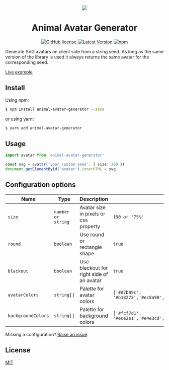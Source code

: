 <div align="center">
  <img src="https://raw.githubusercontent.com/roma-lukashik/animal-avatar-generator/e9b435bb28c8ae2dda224678bdda8faad6035373/preview.svg"/>
</div>

<h1 align="center">Animal Avatar Generator</h1>

<div align="center">
  <a href="https://github.com/roma-lukashik/animal-avatar-generator/blob/master/LICENSE">
    <img alt="GitHub license" src="https://img.shields.io/github/license/roma-lukashik/animal-avatar-generator">
  </a>
  <a href="https://www.npmjs.com/package/animal-avatar-generator" target="_blank">
    <img src="https://img.shields.io/npm/v/animal-avatar-generator" alt="Latest Version">
  </a>
  <a href="https://www.npmjs.com/package/animal-avatar-generator" target="_blank">
    <img alt="npm" src="https://img.shields.io/npm/dw/animal-avatar-generator">
  </a>
</div>

Generate SVG avatars on client side from a string seed.
As long as the same version of the library is used it always returns the same avatar for the corresponding seed.

<a href="https://roma-lukashik.github.io/animal-avatar-generator/dist/">Live example</a>

<h2>Install</h2>

Using npm:
```bash
$ npm install animal-avatar-generator --save
```
or using yarn:
```bash
$ yarn add animal-avatar-generator
```

<h2>Usage</h2>

```ts
import avatar from 'animal-avatar-generator'

const svg = avatar('your custom seed', { size: 200 })
document.getElementById('avatar').innerHTML = svg
```

<h2>Configuration options</h2>

|Name| Type               | Description                           | Default                                                          |
|---|--------------------|---------------------------------------|------------------------------------------------------------------|
|`size`| `number or string` | Avatar size in pixels or css property | `150 or '75%'`                                                   |
|`round`| `boolean`          | Use round or rectangle shape          | `true`                                                           |
|`blackout`| `boolean`          | Use blackout for right side of an avatar | `true`                                                           |
|`avatarColors`| `string[]`         | Palette for avatar colors             | `['#d7b89c', '#b18272','#ec8a90','#a1Ac88','#99c9bd','#50c8c6']` |
|`backgroundColors`| `string[]`         | Palette for background colors         | `['#fcf7d1', '#ece2e1','#e4e3cd','#c4ddd6','#b5f4bc']`           |

Missing a configuration? [Raise an issue](https://github.com/roma-lukashik/animal-avatar-generator/issues/new?title=New%20configuration:).

<h2>License</h2>
<a href="https://github.com/roma-lukashik/animal-avatar-generator/blob/master/LICENSE">MIT</a>
